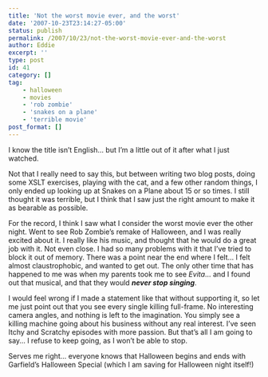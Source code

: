 ```yaml
---
title: 'Not the worst movie ever, and the worst'
date: '2007-10-23T23:14:27-05:00'
status: publish
permalink: /2007/10/23/not-the-worst-movie-ever-and-the-worst
author: Eddie
excerpt: ''
type: post
id: 41
category: []
tag:
    - halloween
    - movies
    - 'rob zombie'
    - 'snakes on a plane'
    - 'terrible movie'
post_format: []
---
```

I know the title isn’t English… but I’m a little out of it after what I just watched.

Not that I really need to say this, but between writing two blog posts, doing some XSLT exercises, playing with the cat, and a few other random things, I only ended up looking up at Snakes on a Plane about 15 or so times. I still thought it was terrible, but I think that I saw just the right amount to make it as bearable as possible.

For the record, I think I saw what I consider the worst movie ever the other night. Went to see Rob Zombie’s remake of Halloween, and I was really excited about it. I really like his music, and thought that he would do a great job with it. Not even close. I had so many problems with it that I’ve tried to block it out of memory. There was a point near the end where I felt… I felt almost claustrophobic, and wanted to get out. The only other time that has happened to me was when my parents took me to see *Evita*… and I found out that musical, and that they would ***never stop singing***.

I would feel wrong if I made a statement like that without supporting it, so let me just point out that you see every single killing full-frame. No interesting camera angles, and nothing is left to the imagination. You simply see a killing machine going about his business without any real interest. I’ve seen Itchy and Scratchy episodes with more passion. But that’s all I am going to say… I refuse to keep going, as I won’t be able to stop.

Serves me right… everyone knows that Halloween begins and ends with Garfield’s Halloween Special (which I am saving for Halloween night itself!)